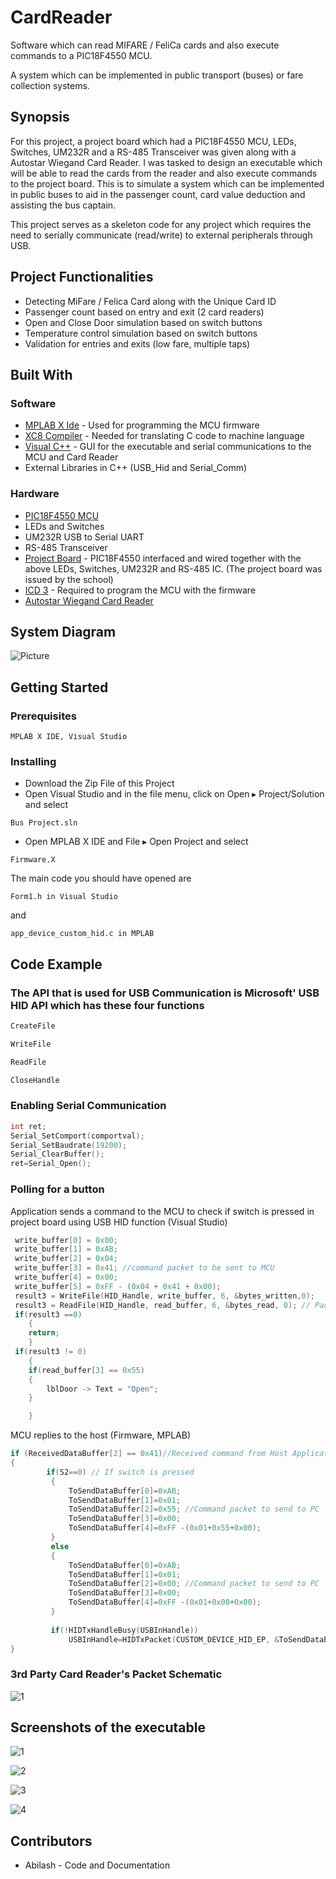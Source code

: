 # CardReader
Software which can read MIFARE / FeliCa cards and also execute commands to a PIC18F4550 MCU.

A system which can be implemented in public transport (buses) or fare collection systems.

## Synopsis
For this project, a project board which had a PIC18F4550 MCU, LEDs, Switches, UM232R and a RS-485 Transceiver was given along with a Autostar Wiegand Card Reader. I was tasked to design an executable which will be able to read the cards from the reader and also execute commands to the project board. This is to simulate a system which can be implemented in public buses to aid in the passenger count, card value deduction and assisting the bus captain.

This project serves as a skeleton code for any project which requires the need to serially communicate (read/write) to external peripherals through USB.


## Project Functionalities
* Detecting MiFare / Felica Card along with the Unique Card ID
* Passenger count based on entry and exit (2 card readers)
* Open and Close Door simulation based on switch buttons
* Temperature control simulation based on switch buttons
* Validation for entries and exits (low fare, multiple taps)


## Built With

### Software
* [MPLAB X Ide](http://www.microchip.com/mplab/mplab-x-ide) - Used for programming the MCU firmware
* [XC8 Compiler](http://www.microchip.com/mplab/compilers) - Needed for translating C code to machine language
* [Visual C++](https://www.visualstudio.com/vs/cplusplus/) - GUI for the executable and serial communications to the MCU and Card Reader
* External Libraries in C++ (USB_Hid and Serial_Comm)

### Hardware
* [PIC18F4550 MCU](http://www.microchip.com/wwwproducts/en/PIC18F4550)
* LEDs and Switches
* UM232R USB to Serial UART
* RS-485 Transceiver
* [Project Board](http://pic-microcontroller.com/usb-interface-board-tutorial-using-pic18f4550/) - PIC18F4550 interfaced and wired together with the above LEDs, Switches, UM232R and RS-485 IC. (The project board was issued by the school)
* [ICD 3](http://www.microchip.com/Developmenttools/ProductDetails.aspx?PartNO=DV164035) - Required to program the MCU with the firmware
* [Autostar Wiegand Card Reader](http://www.autostar.com.sg/images/pdf/TSSOHO%20Prof.pdf)

## System Diagram
![Picture](http://i.imgur.com/kBkCchY.png)


## Getting Started

### Prerequisites

```
MPLAB X IDE, Visual Studio 
```

### Installing
* Download the Zip File of this Project
* Open Visual Studio and in the file menu, click on Open ▸ Project/Solution and select

```
Bus Project.sln
```

* Open MPLAB X IDE and File ▸ Open Project and select

```
Firmware.X
```

The main code you should have opened are

```
Form1.h in Visual Studio
```

and

```
app_device_custom_hid.c in MPLAB
```
## Code Example

### The API that is used for USB Communication is Microsoft' USB HID API which has these four functions

```cpp
CreateFile
```

```cpp
WriteFile
```

```cpp
ReadFile
```

```cpp
CloseHandle
```

### Enabling Serial Communication
```cpp
int ret;
Serial_SetComport(comportval);
Serial_SetBaudrate(19200);
Serial_ClearBuffer();
ret=Serial_Open();

```
### Polling for a button
Application sends a command to the MCU to check if switch is pressed in project board using USB HID function (Visual Studio)
```cpp
 write_buffer[0] = 0x00;
 write_buffer[1] = 0xAB;
 write_buffer[2] = 0x04;
 write_buffer[3] = 0x41; //command packet to be sent to MCU
 write_buffer[4] = 0x00;
 write_buffer[5] = 0xFF - (0x04 + 0x41 + 0x00);
 result3 = WriteFile(HID_Handle, write_buffer, 6, &bytes_written,0);
 result3 = ReadFile(HID_Handle, read_buffer, 6, &bytes_read, 0); // Packets received from MCU
 if(result3 ==0)
	{
	return;
	}
 if(result3 != 0)
	{
	if(read_buffer[3] == 0x55)
	{
		lblDoor -> Text = "Open";
	}

	}
```
MCU replies to the host (Firmware, MPLAB)
```C
if (ReceivedDataBuffer[2] == 0x41)//Received command from Host Application to poll for switch
{         	
        if(S2==0) // If switch is pressed
         {
             ToSendDataBuffer[0]=0xAB;
             ToSendDataBuffer[1]=0x01;
             ToSendDataBuffer[2]=0x55; //Command packet to send to PC
             ToSendDataBuffer[3]=0x00;
             ToSendDataBuffer[4]=0xFF -(0x01+0x55+0x00);
         }
         else
         {
             ToSendDataBuffer[0]=0xAB;
             ToSendDataBuffer[1]=0x01;
             ToSendDataBuffer[2]=0x00; //Command packet to send to PC
             ToSendDataBuffer[3]=0x00;
             ToSendDataBuffer[4]=0xFF -(0x01+0x00+0x00);
         }
            
         if(!HIDTxHandleBusy(USBInHandle))
             USBInHandle=HIDTxPacket(CUSTOM_DEVICE_HID_EP, &ToSendDataBuffer[0],5);
}  
```
### 3rd Party Card Reader's Packet Schematic

![1](http://i.imgur.com/hQxFmHV.png)

## Screenshots of the executable

![1](http://i.imgur.com/RhI9tRU.png)

![2](http://i.imgur.com/dVvzEYD.png)

![3](http://i.imgur.com/sqiG80Z.png)

![4](http://i.imgur.com/rPF68pw.png)

## Contributors
* Abilash - Code and Documentation


